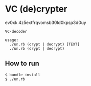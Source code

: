 # VC (de)crypter

ev0xk 4z5extfrqvomsb30ld0kpsp3d0uy

    VC-decoder
    
    usage:
      ./un.rb (crypt | decrypt) [TEXT]
      ./un.rb (crypt | decrypt)

## How to run

    $ bundle install
    $ ./un.rb
